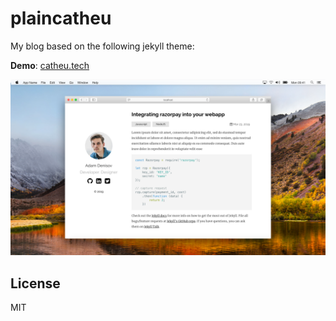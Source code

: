 # plaincatheu

My blog based on the following jekyll theme:

**Demo**: [catheu.tech](http://catheu.tech/index-en.html)

![plainwhite theme preview](/screenshot.png)

## License
MIT
